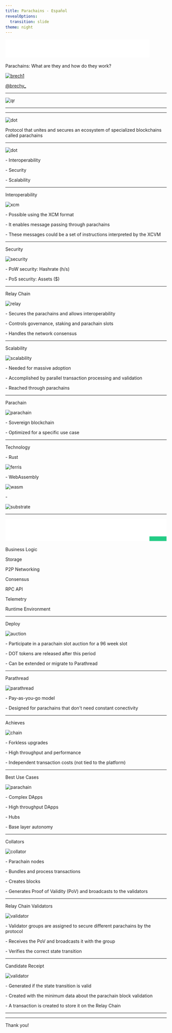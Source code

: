 ```yaml
---
title: Parachains - Español
revealOptions:
  transition: slide
theme: night
---
```


<div class="w-full h-full">
  <div class="flex mr-auto pb-24">
    <img class="h-12" alt="labitconf" src="./assets/img/labitconf.svg">
  </div>
  <p class="pb-12">Parachains: What are they and how do they work?</p>
  <div class="flex mr-auto items-center">
    <a href="https://twitter.com/brechy_" target="_blank" class="flex items-center">
      <img class="w-36 h-36 rounded-full" alt="brech1" src="../assets/img/brech1.jpeg">
      <p class="text-2xl pl-4">@brechy_</p>  
    </a>
  </div>
</div>

----

<div class="flex flex-col w-full h-full justify-center items-center">
  <img class="w-6/12" alt="qr" src="../assets/img/qrcode.png">
</div>

---

<!-- .slide: data-background="../assets/img/parachains.svg" -->

----

<div class="flex flex-col w-full">
  <img class="h-20" alt="dot" src="../assets/img/polkadot-logo-white.svg">
  <p class="pt-8">Protocol that unites and secures an ecosystem of specialized blockchains called parachains</p>
</div>

----

<div class="flex flex-col w-full">
  <img class="h-20" alt="dot" src="../assets/img/polkadot-logo-white.svg">
  <div class="flex flex-col justify-start items-start w-full mt-12">
    <p>- Interoperability</p>
    <p>- Security</p>
    <p>- Scalability</p>
  </div>
</div>

----

<div class="w-full h-full">
  <p>Interoperability</p>
  <div class="flex justify-between">
    <div class="w-4/12">
      <img class="w-full" alt="xcm" src="../assets/img/xcm.svg">
    </div>
    <div class="flex flex-col w-6/12 justify-around text-left">
      <p class="text-2xl">- Possible using the XCM format</p>
      <p class="text-2xl">- It enables message passing through parachains</p>
      <p class="text-2xl">- These messages could be a set of instructions interpreted by the XCVM</p>
    </div>
  </div>
</div>

----

<div class="w-full h-full">
  <p>Security</p>
  <div class="flex justify-between">
    <img class="w-4/12" alt="security" src="../assets/img/security.svg">
    <div class="flex flex-col w-6/12 justify-around text-left">
      <p class="text-2xl">- PoW security: Hashrate (h/s)</p>
      <p class="text-2xl">- PoS security: Assets ($)</p>
    </div>
  </div>
</div>

----

<div class="w-full h-full">
  <p>Relay Chain</p>
  <div class="flex justify-between">
    <img class="w-4/12" alt="relay" src="../assets/img/relay-chain.svg">
    <div class="flex flex-col w-6/12 justify-around text-left">
      <p class="text-2xl">- Secures the parachains and allows interoperability</p>
      <p class="text-2xl">- Controls governance, staking and parachain slots</p>
      <p class="text-2xl">- Handles the network consensus</p>
    </div>
  </div>
</div>

----

<div class="w-full h-full">
  <p>Scalability</p>
  <div class="flex justify-between">
    <img class="w-4/12" alt="scalability" src="../assets/img/scalable.svg">
    <div class="flex flex-col w-6/12 justify-around text-left">
      <p class="text-2xl">- Needed for massive adoption</p>
      <p class="text-2xl">- Accomplished by parallel transaction processing and validation</p>
      <p class="text-2xl">- Reached through parachains</p>
    </div>
  </div>
</div>

---

<div class="w-full h-full">
  <p>Parachain</p>
  <div class="flex w-full justify-around pt-8">
    <img class="w-4/12" alt="parachain" src="../assets/img/parachain-icon.svg">
    <div class="flex flex-col w-6/12 justify-around items-start text-left">
      <p class="text-2xl">- Sovereign blockchain</p>
      <p class="text-2xl">- Optimized for a specific use case</p>
    </div>
  </div>
</div>

----

<div class="w-full h-full">
  <p>Technology</p>
  <div class="flex flex-col">
    <div class="flex items-center">
      <p>- Rust</p>
      <img class="pl-4 w-2/12" alt="ferris" src="../assets/img/ferris-hand.svg">
    </div>
    <div class="flex items-center">
      <p>- WebAssembly</p>
      <img class="pl-4 w-1/12" alt="wasm" src="../assets/img/wasm-icon.png">
    </div>
    <div class="flex items-center">
      <p>- </p>
      <img class="pl-4 w-4/12" alt="substrate" src="../assets/img/substrate-logo.svg">
    </div>
  </div>
</div>

----

<div class="flex justify-center h-full w-full p-6">
  <img class="h-12" alt="logo" src="./assets/img/substrate-logo.svg">
</div>

<div class="grid grid-cols-3 gap-6 bg-emerald-500 rounded-lg p-3">
  <div class="flex items-center p-6 rounded-lg shadow-md bg-emerald-700 shadow-emerald-600 h-16 col-span-3 mb-2">
    <p class="text-xl font-medium w-full m-auto">Business Logic</p>
  </div>
  <div class="flex items-center p-6 rounded-lg shadow-md bg-emerald-800 shadow-emerald-600 h-16">
    <p class="text-xl font-medium w-full m-auto">Storage</p>
  </div>
  <div class="flex items-center p-6 rounded-lg shadow-md bg-emerald-800 shadow-emerald-600 h-16">
    <p class="text-xl font-medium w-full m-auto">P2P Networking</p>
  </div>
  <div class="flex items-center p-6 rounded-lg shadow-md bg-emerald-800 shadow-emerald-600 h-16">
    <p class="text-xl font-medium w-full m-auto">Consensus</p>
  </div>
  <div class="flex items-center p-6 rounded-lg shadow-md bg-emerald-800 shadow-emerald-600 h-16">
    <p class="text-xl font-medium w-full m-auto">RPC API</p>
  </div>
    <div class="flex items-center p-6 rounded-lg shadow-md bg-emerald-800 shadow-emerald-600 h-16">
    <p class="text-xl font-medium w-full m-auto">Telemetry</p>
  </div>
  <div class="flex items-center p-6 rounded-lg shadow-md bg-emerald-800 shadow-emerald-600 h-16">
    <p class="text-xl font-medium w-full m-auto">Runtime Environment</p>
  </div>
</div>

----

<div class="w-full h-full">
  <p>Deploy</p>
  <div class="flex justify-between pt-8">
    <img class="w-3/12" alt="auction" src="../assets/img/auction.svg">
    <div class="flex flex-col w-8/12 justify-around items-start text-left">
      <p class="text-2xl">- Participate in a parachain slot auction for a 96 week slot</p>
      <p class="text-2xl">- DOT tokens are released after this period</p>
      <p class="text-2xl">- Can be extended or migrate to Parathread</p>
    </div>
  </div>
</div>

----

<div class="w-full h-full">
  <p>Parathread</p>
  <div class="flex justify-between pt-8">
    <img class="w-3/12" alt="parathread" src="../assets/img/parathread.svg">
    <div class="flex flex-col w-8/12 justify-around items-start text-left">
      <p class="text-2xl">- Pay-as-you-go model</p>
      <p class="text-2xl">- Designed for parachains that don't need constant conectivity</p>
    </div>
  </div>
</div>

----

<div class="w-full h-full">
  <p>Achieves</p>
  <div class="flex justify-between pt-8">
    <img class="w-3/12" alt="chain" src="../assets/img/single-chain.svg">
    <div class="flex flex-col w-8/12 justify-around items-start text-left">
      <p class="text-2xl">- Forkless upgrades</p>
      <p class="text-2xl">- High throughput and performance</p>
      <p class="text-2xl">- Independent transaction costs (not tied to the platform)</p>
    </div>
  </div>
</div>

----

<div class="w-full h-full">
  <p>Best Use Cases</p>
  <div class="flex w-full justify-around pt-8">
    <img class="w-4/12" alt="parachain" src="../assets/img/parachain-icon.svg">
    <div class="flex flex-col w-4/12 justify-around items-start text-left">
      <p class="text-2xl">- Complex DApps</p>
      <p class="text-2xl">- High throughput DApps</p>
      <p class="text-2xl">- Hubs</p>
      <p class="text-2xl">- Base layer autonomy</p>
    </div>
  </div>
</div>

---

<div class="w-full h-full">
  <p>Collators</p>
  <div class="flex justify-between">
    <img class="w-4/12" alt="collator" src="../assets/img/collator.svg">
    <div class="flex flex-col min-h-full justify-around text-left">
      <p class="text-2xl">- Parachain nodes</p>
      <p class="text-2xl">- Bundles and process transactions</p>
      <p class="text-2xl">- Creates blocks</p>
      <p class="text-2xl">- Generates Proof of Validity (PoV) and broadcasts to the validators</p>
    </div>
  </div>
</div>

----

<div class="w-full h-full">
  <p>Relay Chain Validators</p>
  <div class="flex justify-around h-full">
    <img class="w-4/12" alt="validator" src="../assets/img/validator.svg">
    <div class="flex flex-col min-h-full justify-around text-left">
      <p class="text-2xl">- Validator groups are assigned to secure different parachains by the protocol</p>
      <p class="text-2xl">- Receives the PoV and broadcasts it with the group</p>
      <p class="text-2xl">- Verifies the correct state transition</p>
    </div>
  </div>
</div>

----

<div class="w-full h-full">
  <p>Candidate Receipt</p>
  <div class="flex justify-around h-full">
    <img class="w-4/12" alt="validator" src="../assets/img/validator.svg">
    <div class="flex flex-col min-h-full justify-around text-left">
      <p class="text-2xl">- Generated if the state transition is valid</p>
      <p class="text-2xl">- Created with the minimum data about the parachain block validation</p>
      <p class="text-2xl">- A transaction is created to store it on the Relay Chain</p>
    </div>
  </div>
</div>

----

<!-- .slide: data-background="../assets/img/parachains.svg" -->

----

<!-- .slide: data-background="../assets/img/parachains.svg" -->

<div class="flex flex-col w-full h-full justify-center items-center">
   <p>Thank you!</p>
</div>
